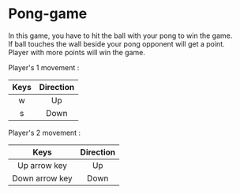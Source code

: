 # Pong-game  

In this game, you have to hit the ball with your pong to win the game.  
If ball touches the wall beside your pong opponent will get a point.  
Player with more points will win the game.  

Player's 1 movement : 

Keys   | Direction 
|:---:|:---:|
|  w | Up | 
| s | Down | 

Player's 2 movement : 

Keys   | Direction 
|:---:|:---:|
|  Up arrow key | Up | 
| Down arrow key | Down | 
